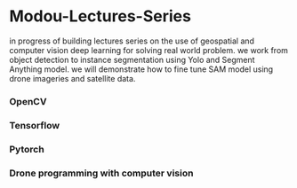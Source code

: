 # Modou-Lectures-Series
in progress of  building lectures series on the use of geospatial and computer vision deep learning for solving real world problem. 
we work from object detection to instance segmentation using Yolo and Segment Anything model. 
we will demonstrate how to fine tune SAM model using drone imageries and satellite data. 

### OpenCV 
### Tensorflow
### Pytorch
### Drone programming with computer vision
     





